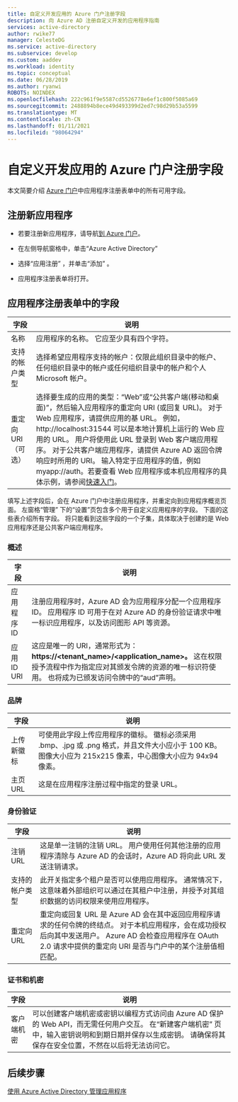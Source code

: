 ```yaml
---
title: 自定义开发应用的 Azure 门户注册字段
description: 向 Azure AD 注册自定义开发的应用程序指南
services: active-directory
author: rwike77
manager: CelesteDG
ms.service: active-directory
ms.subservice: develop
ms.custom: aaddev
ms.workload: identity
ms.topic: conceptual
ms.date: 06/28/2019
ms.author: ryanwi
ROBOTS: NOINDEX
ms.openlocfilehash: 222c961f9e5587cd5526778e6ef1c800f5085a69
ms.sourcegitcommit: 2488894b8ece49d493399d2ed7c98d29b53a5599
ms.translationtype: MT
ms.contentlocale: zh-CN
ms.lasthandoff: 01/11/2021
ms.locfileid: "98064294"
---
```

# <a name="azure-portal-registration-fields-for-custom-developed-apps"></a>自定义开发应用的 Azure 门户注册字段

本文简要介绍 [Azure 门户](https://portal.azure.com)中应用程序注册表单中的所有可用字段。

## <a name="register-a-new-application"></a>注册新应用程序

-   若要注册新应用程序，请导航<a href="https://portal.azure.com/" target="_blank">到 <span class="docon docon-navigate-external x-hidden-focus"></span> Azure 门户</a>。

-   在左侧导航窗格中，单击“Azure Active Directory” 

-   选择“应用注册”  ，并单击“添加”  。

-   应用程序注册表单将打开。

## <a name="fields-in-the-application-registration-form"></a>应用程序注册表单中的字段

| 字段            | 说明                                                                              |
|------------------|------------------------------------------------------------------------------------------|
| 名称             | 应用程序的名称。 它应至少具有四个字符。                |
| 支持的帐户类型| 选择希望应用程序支持的帐户：仅限此组织目录中的帐户、任何组织目录中的帐户或任何组织目录中的帐户和个人 Microsoft 帐户。  |
| 重定向 URI（可选） | 选择要生成的应用的类型：“Web”或“公共客户端(移动和桌面)”，然后输入应用程序的重定向 URI (或回复 URL)。   对于 Web 应用程序，请提供应用的基 URL。 例如， http://localhost:31544 可以是本地计算机上运行的 Web 应用的 URL。 用户将使用此 URL 登录到 Web 客户端应用程序。 对于公共客户端应用程序，请提供 Azure AD 返回令牌响应时所用的 URI。 输入特定于应用程序的值，例如 myapp://auth。若要查看 Web 应用程序或本机应用程序的具体示例，请参阅[快速入门](./index.yml)。|

填写上述字段后，会在 Azure 门户中注册应用程序，并重定向到应用程序概览页面。 左窗格“管理”  下的“设置”页包含多个用于自定义应用程序的字段。 下面的这些表介绍所有字段。 将只能看到这些字段的一个子集，具体取决于创建的是 Web 应用程序还是公共客户端应用程序。

### <a name="overview"></a>概述

| 字段           | 说明        |
|-----------------|-----------------------------------------------------------------------------------------------------------------------------------------------------------------------------------------------------------------------------------------------------------------------------------------------------------------|
| 应用程序 ID  | 注册应用程序时，Azure AD 会为应用程序分配一个应用程序 ID。 应用程序 ID 可用于在对 Azure AD 的身份验证请求中唯一标识应用程序，以及访问图形 API 等资源。                                                          |
| 应用 ID URI      | 这应是唯一的 URI，通常形式为：**https://&lt;tenant\_name&gt;/&lt;application\_name&gt;。** 这在权限授予流程中作为指定应对其颁发令牌的资源的唯一标识符使用。 也将成为已颁发访问令牌中的“aud”声明。 |

### <a name="branding"></a>品牌

| 字段           | 说明        |
|-----------------|-----------------------------------------------------------------------------------------------------------------------------------------------------------------------------------------------------------------------------------------------------------------------------------------------------------------|
| 上传新徽标 | 可使用此字段上传应用程序的徽标。 徽标必须采用 .bmp、.jpg 或 .png 格式，并且文件大小应小于 100 KB。 图像大小应为 215x215 像素，中心图像大小应为 94x94 像素。|
| 主页 URL   | 这是在应用程序注册过程中指定的登录 URL。|

### <a name="authentication"></a>身份验证

| 字段           | 说明        |
|-----------------|-----------------------------------------------------------------------------------------------------------------------------------------------------------------------------------------------------------------------------------------------------------------------------------------------------------------|
| 注销 URL      | 这是单一注销的注销 URL。 用户使用任何其他注册的应用程序清除与 Azure AD 的会话时，Azure AD 将向此 URL 发送注销请求。|
| 支持的帐户类型  | 此开关指定多个租户是否可以使用应用程序。 通常情况下，这意味着外部组织可以通过在其租户中注册，并授予对其组织数据的访问权限来使用应用程序。|
| 重定向 URL      | 重定向或回复 URL 是 Azure AD 会在其中返回应用程序请求的任何令牌的终结点。 对于本机应用程序，会在成功授权后向其中发送用户。 Azure AD 会检查应用程序在 OAuth 2.0 请求中提供的重定向 URI 是否与门户中的某个注册值相匹配。|

### <a name="certificates-and-secrets"></a>证书和机密

| 字段           | 说明        |
|-----------------|-----------------------------------------------------------------------------------------------------------------------------------------------------------------------------------------------------------------------------------------------------------------------------------------------------------------|
| 客户端机密            | 可以创建客户端机密或密钥以编程方式访问由 Azure AD 保护的 Web API，而无需任何用户交互。 在“新建客户端机密”  页中，输入密钥说明和到期日期并保存以生成密钥。 请确保将其保存在安全位置，不然在以后将无法访问它。             |

## <a name="next-steps"></a>后续步骤

[使用 Azure Active Directory 管理应用程序](../manage-apps/what-is-application-management.md)